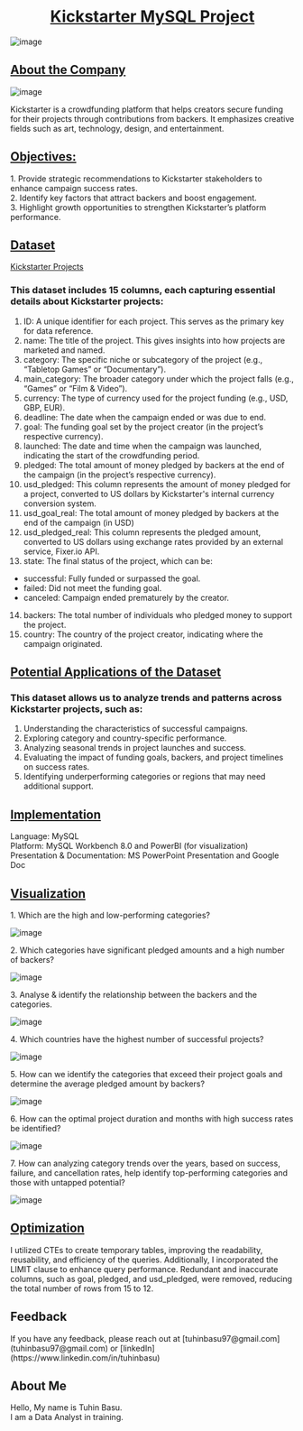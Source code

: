 <div align="center"><h1><u>Kickstarter MySQL Project</u></h1></div>

![image](https://github.com/user-attachments/assets/89897c3d-2b72-45f8-a9e5-1852da3cc6b9)

<h2><u>About the Company</u></h2>

![image](https://github.com/user-attachments/assets/4aead152-12fc-46f7-a772-096e9a9e689f)

<p>Kickstarter is a crowdfunding platform that helps creators secure funding for their projects through contributions from backers. It emphasizes creative fields such as art, technology, design, and entertainment.
</p>

<h2><u>Objectives:</u></h2>
<p>
  1. Provide strategic recommendations to Kickstarter stakeholders to enhance campaign success rates. <br>
  2. Identify key factors that attract backers and boost engagement.<br>
  3. Highlight growth opportunities to strengthen Kickstarter’s platform performance.<br>
</p>

<h2><u>Dataset</u></h2>

[Kickstarter Projects](https://www.kaggle.com/datasets/kemical/kickstarter-projects)
<p>
<h3>This dataset includes 15 columns, each capturing essential details about Kickstarter projects:</h3>

1. ID: A unique identifier for each project. This serves as the primary key for data reference.
2. name: The title of the project. This gives insights into how projects are marketed and named.
3. category: The specific niche or subcategory of the project (e.g., “Tabletop Games” or “Documentary”). 
4. main_category: The broader category under which the project falls (e.g., “Games” or “Film & Video”).
5. currency: The type of currency used for the project funding (e.g., USD, GBP, EUR).
6. deadline: The date when the campaign ended or was due to end.
7. goal: The funding goal set by the project creator (in the project’s respective currency).
8. launched: The date and time when the campaign was launched, indicating the start of the crowdfunding period.
9. pledged: The total amount of money pledged by backers at the end of the campaign (in the project’s respective currency).
10. usd_pledged: This column represents the amount of money pledged for a project, converted to US dollars by Kickstarter's internal currency conversion system.
11. usd_goal_real:  The total amount of money pledged by backers at the end of the campaign (in USD)
12. usd_pledged_real: This column represents the pledged amount, converted to US dollars using exchange rates provided by an external service, Fixer.io API.
13. state: The final status of the project, which can be:
  * successful: Fully funded or surpassed the goal.
  * failed: Did not meet the funding goal.
  * canceled: Campaign ended prematurely by the creator.
14. backers: The total number of individuals who pledged money to support the project.
15. country: The country of the project creator, indicating where the campaign originated.</p>

<h2><u>Potential Applications of the Dataset</u></h2>
<p>
<h3>This dataset allows us to analyze trends and patterns across Kickstarter projects, such as:</h3>

1. Understanding the characteristics of successful campaigns.
2. Exploring category and country-specific performance.
3. Analyzing seasonal trends in project launches and success.
4. Evaluating the impact of funding goals, backers, and project timelines on success rates.
5. Identifying underperforming categories or regions that may need additional support.</p>

<h2><u>Implementation</u></h2>
Language: MySQL<br>
Platform: MySQL Workbench 8.0 and PowerBI (for visualization)<br>
Presentation & Documentation: MS PowerPoint Presentation and Google Doc<br>

<h2><u>Visualization</u></h2>
<p>1. Which are the high and low-performing categories?</p>

![image](https://github.com/user-attachments/assets/8bdc48bf-4f9d-4810-9b4d-a10f652b3808)

<p>2. Which categories have significant pledged amounts and a high number of backers?</p>

![image](https://github.com/user-attachments/assets/8b2121d1-dbed-41b8-bd55-b181c92056fa)

<p>3. Analyse & identify the relationship between the backers and the categories.</p>

![image](https://github.com/user-attachments/assets/f0f9b7b2-695e-4a93-916a-6acad020c6de)

<p>4. Which countries have the highest number of successful projects?</p>

![image](https://github.com/user-attachments/assets/5097275a-8a0b-4057-86b0-7df2f521d58d)

<p>5. How can we identify the categories that exceed their project goals and determine the average pledged amount by backers?</p>

![image](https://github.com/user-attachments/assets/6d0d4b3a-064d-4817-954e-ca0482e86690)

<p>6. How can the optimal project duration and months with high success rates be identified?</p>

![image](https://github.com/user-attachments/assets/3d98f22b-eda6-4368-ad51-5a68481c50a1)

<p>7. How can analyzing category trends over the years, based on success, failure, and cancellation rates, help identify top-performing categories and those with untapped potential?</p>

![image](https://github.com/user-attachments/assets/bf473d3f-b378-4df3-9cde-d292ac58e2b5)

<h2><u>Optimization</u></h2>
I utilized CTEs to create temporary tables, improving the readability, reusability, and efficiency of the queries. Additionally, I incorporated the LIMIT clause to enhance query performance. Redundant and inaccurate columns, such as goal, pledged, and usd_pledged, were removed, reducing the total number of rows from 15 to 12.

<h2>Feedback</h2>
If you have any feedback, please reach out at [tuhinbasu97@gmail.com](tuhinbasu97@gmail.com) or [linkedIn](https://www.linkedin.com/in/tuhinbasu)

<h2>About Me</h2>
Hello, My name is Tuhin Basu.<br>
I am a Data Analyst in training. 




